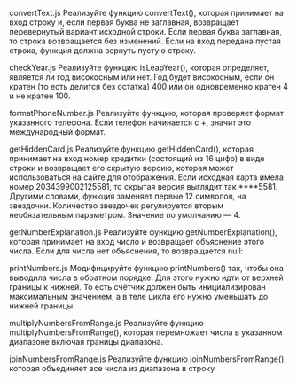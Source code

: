 convertText.js 
Реализуйте функцию convertText(), которая принимает на вход строку и, если первая буква не заглавная, возвращает перевернутый вариант исходной строки. Если первая буква заглавная, то строка возвращается без изменений. Если на вход передана пустая строка, функция должна вернуть пустую строку.

checkYear.js 
Реализуйте функцию isLeapYear(), которая определяет, является ли год високосным или нет. Год будет високосным, если он кратен (то есть делится без остатка) 400 или он одновременно кратен 4 и не кратен 100.

formatPhoneNumber.js 
Реализуйте функцию, которая проверяет формат указанного телефона. Если телефон начинается с +, значит это международный формат.

getHiddenCard.js 
Реализуйте функцию getHiddenCard(), которая принимает на вход номер кредитки (состоящий из 16 цифр) в виде строки и возвращает его скрытую версию, 
которая может использоваться на сайте для отображения. Если исходная карта имела номер 2034399002125581, то скрытая версия выглядит так ****5581. 
Другими словами, функция заменяет первые 12 символов, на звездочки. Количество звездочек регулируется вторым необязательным параметром. Значение по умолчанию — 4.

getNumberExplanation.js
Реализуйте функцию getNumberExplanation(), которая принимает на вход число и возвращает объяснение этого числа. Если для числа нет объяснения, то возвращается null:

printNumbers.js
Модифицируйте функцию printNumbers() так, чтобы она выводила числа в обратном порядке. Для этого нужно идти от верхней границы к нижней. 
То есть счётчик должен быть инициализирован максимальным значением, а в теле цикла его нужно уменьшать до нижней границы.

multiplyNumbersFromRange.js
Реализуйте функцию multiplyNumbersFromRange(), которая перемножает числа в указанном диапазоне включая границы диапазона.

joinNumbersFromRange.js
Реализуйте функцию joinNumbersFromRange(), которая объединяет все числа из диапазона в строку
